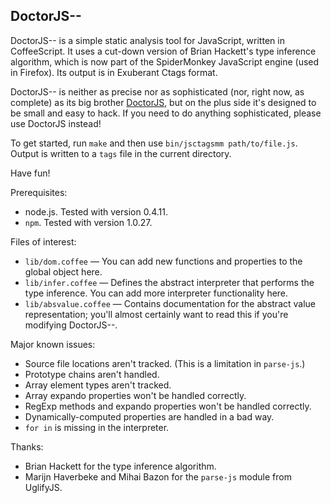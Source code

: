 DoctorJS--
----------

DoctorJS-- is a simple static analysis tool for JavaScript, written in
CoffeeScript. It uses a cut-down version of Brian Hackett's type inference
algorithm, which is now part of the SpiderMonkey JavaScript engine (used in
Firefox). Its output is in Exuberant Ctags format.

DoctorJS-- is neither as precise nor as sophisticated (nor, right now, as
complete) as its big brother [DoctorJS](http://github.com/mozilla/doctorjs),
but on the plus side it's designed to be small and easy to hack. If you need to
do anything sophisticated, please use DoctorJS instead!

To get started, run `make` and then use `bin/jsctagsmm path/to/file.js`. Output
is written to a `tags` file in the current directory.

Have fun!

Prerequisites:

* node.js. Tested with version 0.4.11.
* `npm`. Tested with version 1.0.27.

Files of interest:

* `lib/dom.coffee` — You can add new functions and properties to the global
  object here.
* `lib/infer.coffee` — Defines the abstract interpreter that performs the type
  inference. You can add more interpreter functionality here.
* `lib/absvalue.coffee` — Contains documentation for the abstract value
  representation; you'll almost certainly want to read this if you're modifying
  DoctorJS--.

Major known issues:

* Source file locations aren't tracked. (This is a limitation in `parse-js`.)
* Prototype chains aren't handled.
* Array element types aren't tracked.
* Array expando properties won't be handled correctly.
* RegExp methods and expando properties won't be handled correctly.
* Dynamically-computed properties are handled in a bad way.
* `for in` is missing in the interpreter.

Thanks:

* Brian Hackett for the type inference algorithm.
* Marijn Haverbeke and Mihai Bazon for the `parse-js` module from UglifyJS.

